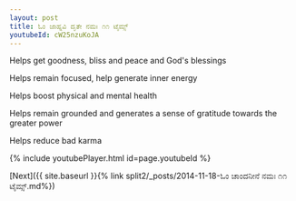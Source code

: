 ```yaml
---
layout: post
title: ಓಂ ಜಾಹ್ನವಿ ದೃತೇ ನಮಃ ೧೧ ಟೈಮ್ಸ್
youtubeId: cW25nzuKoJA
---
```

 
 
Helps get goodness, bliss and peace and God's blessings
 
Helps remain focused, help generate inner energy 
 
Helps boost physical and mental health 
 
Helps remain grounded and generates a sense of gratitude towards the greater power 
 
Helps reduce bad karma
 
 
 
 


{% include youtubePlayer.html id=page.youtubeId %}
 
[Next]({{ site.baseurl }}{% link  split2/_posts/2014-11-18-ಓಂ ಚಾಂದನೀನೆ ನಮಃ ೧೧ ಟೈಮ್ಸ್.md%})
 
